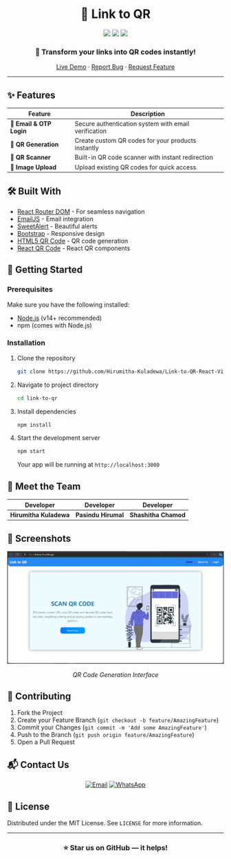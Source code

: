 <div align="center">

# 🔗 Link to QR

<img src="https://img.shields.io/badge/React-20232A?style=for-the-badge&logo=react&logoColor=61DAFB" />
<img src="https://img.shields.io/badge/JavaScript-F7DF1E?style=for-the-badge&logo=javascript&logoColor=black" />
<img src="https://img.shields.io/badge/Bootstrap-563D7C?style=for-the-badge&logo=bootstrap&logoColor=white" />

### 🌟 Transform your links into QR codes instantly!

[Live Demo](https://linktoqr-01.netlify.app) · [Report Bug](https://github.com/Hirumitha-Kuladewa/Link-to-QR-React-Vite/issues) · [Request Feature](https://github.com/Hirumitha-Kuladewa/Link-to-QR-React-Vite/issues)

</div>

---

## ✨ Features

<div align="center">

| Feature | Description |
|---------|-------------|
| 📧 **Email & OTP Login** | Secure authentication system with email verification |
| 🎯 **QR Generation** | Create custom QR codes for your products instantly |
| 📱 **QR Scanner** | Built-in QR code scanner with instant redirection |
| 🔄 **Image Upload** | Upload existing QR codes for quick access |

</div>

## 🛠️ Built With

- [React Router DOM](https://reactrouter.com/) - For seamless navigation
- [EmailJS](https://www.emailjs.com/) - Email integration
- [SweetAlert](https://sweetalert.js.org/) - Beautiful alerts
- [Bootstrap](https://getbootstrap.com/) - Responsive design
- [HTML5 QR Code](https://github.com/davidshimjs/qrcodejs) - QR code generation
- [React QR Code](https://github.com/zpao/qrcode.react) - React QR components

## 🚀 Getting Started

### Prerequisites

Make sure you have the following installed:
- [Node.js](https://nodejs.org/) (v14+ recommended)
- npm (comes with Node.js)

### Installation

1. Clone the repository
   ```sh
   git clone https://github.com/Hirumitha-Kuladewa/Link-to-QR-React-Vite.git
   ```

2. Navigate to project directory
   ```sh
   cd link-to-qr
   ```

3. Install dependencies
   ```sh
   npm install
   ```

4. Start the development server
   ```sh
   npm start
   ```

   Your app will be running at `http://localhost:3000`

## 👥 Meet the Team

<div align="center">

| Developer | Developer | Developer |
|:---------:|:---------:|:---------:|
| **Hirumitha Kuladewa** | **Pasindu Hirumal** | **Shashitha Chamod** |

</div>

## 📱 Screenshots

<div align="center">
<img src="/src/assets/app_screenshot.jpg" alt="App Screenshot" width="800"/>

*QR Code Generation Interface*
</div>

## 🤝 Contributing

1. Fork the Project
2. Create your Feature Branch (`git checkout -b feature/AmazingFeature`)
3. Commit your Changes (`git commit -m 'Add some AmazingFeature'`)
4. Push to the Branch (`git push origin feature/AmazingFeature`)
5. Open a Pull Request

## 📬 Contact Us

<div align="center">

[![Email](https://img.shields.io/badge/Email-D14836?style=for-the-badge&logo=gmail&logoColor=white)](mailto:hirumithakuladewanew@gmail.com)
[![WhatsApp](https://img.shields.io/badge/WhatsApp-25D366?style=for-the-badge&logo=whatsapp&logoColor=white)](https://wa.me/94725508919)

</div>

## 📄 License

Distributed under the MIT License. See `LICENSE` for more information.

---

<div align="center">

### ⭐ Star us on GitHub — it helps!

</div>
